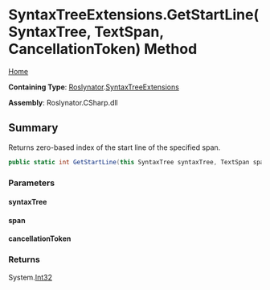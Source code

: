 <a name="_Top"></a>

# SyntaxTreeExtensions\.GetStartLine\(SyntaxTree, TextSpan, CancellationToken\) Method

[Home](../../../README.md#_Top)

**Containing Type**: [Roslynator](../../README.md#_Top)\.[SyntaxTreeExtensions](../README.md#_Top)

**Assembly**: Roslynator\.CSharp\.dll

## Summary

Returns zero\-based index of the start line of the specified span\.

```csharp
public static int GetStartLine(this SyntaxTree syntaxTree, TextSpan span, CancellationToken cancellationToken = default(CancellationToken))
```

### Parameters

#### syntaxTree

#### span

#### cancellationToken

### Returns

System\.[Int32](https://docs.microsoft.com/en-us/dotnet/api/system.int32)

